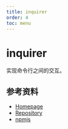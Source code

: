 ```yaml
---
title: inquirer
order: 4
toc: menu
---
```


# inquirer

实现命令行之间的交互。

## 参考资料

- [Homepage](https://github.com/SBoudrias/Inquirer.js#readme)
- [Repository](https://github.com/SBoudrias/Inquirer.js)
- [npmjs](https://www.npmjs.com/package/inquirer)
